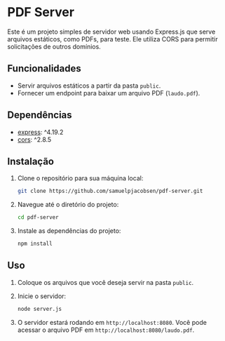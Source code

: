 # PDF Server

Este é um projeto simples de servidor web usando Express.js que serve arquivos estáticos, como PDFs, para teste. Ele utiliza CORS para permitir solicitações de outros domínios.

## Funcionalidades

- Servir arquivos estáticos a partir da pasta `public`.
- Fornecer um endpoint para baixar um arquivo PDF (`laudo.pdf`).

## Dependências

- [express](https://www.npmjs.com/package/express): ^4.19.2
- [cors](https://www.npmjs.com/package/cors): ^2.8.5

## Instalação

1. Clone o repositório para sua máquina local:
    ```sh
    git clone https://github.com/samuelpjacobsen/pdf-server.git
    ```

2. Navegue até o diretório do projeto:
    ```sh
    cd pdf-server
    ```

3. Instale as dependências do projeto:
    ```sh
    npm install
    ```

## Uso

1. Coloque os arquivos que você deseja servir na pasta `public`.

2. Inicie o servidor:
    ```sh
    node server.js
    ```

3. O servidor estará rodando em `http://localhost:8080`. Você pode acessar o arquivo PDF em `http://localhost:8080/laudo.pdf`.


